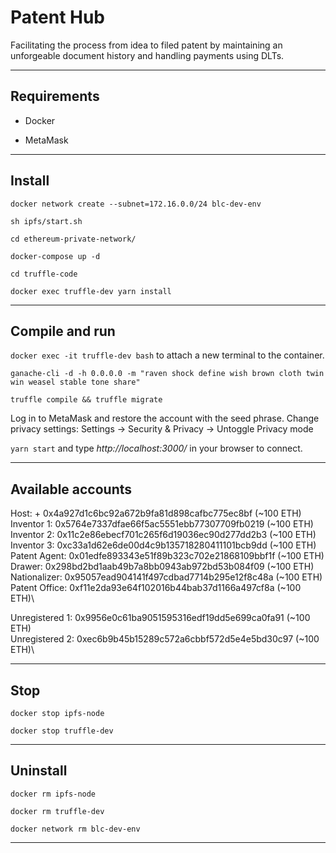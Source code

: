 # Patent Hub

Facilitating the process from idea to filed patent by maintaining an unforgeable document history and handling payments using DLTs.

---------------------------------------------------------------------------------------------------------

## Requirements

*   Docker

*   MetaMask

---------------------------------------------------------------------------------------------------------

## Install

```
docker network create --subnet=172.16.0.0/24 blc-dev-env

sh ipfs/start.sh

cd ethereum-private-network/

docker-compose up -d

cd truffle-code

docker exec truffle-dev yarn install
```

---------------------------------------------------------------------------------------------------------

## Compile and run

`docker exec -it truffle-dev bash` to attach a new terminal to the container.

```
ganache-cli -d -h 0.0.0.0 -m "raven shock define wish brown cloth twin win weasel stable tone share"

truffle compile && truffle migrate
```

Log in to MetaMask and restore the account with the seed phrase.
Change privacy settings: Settings -> Security & Privacy -> Untoggle Privacy mode

`yarn start` and type *http://localhost:3000/* in your browser to connect.

---------------------------------------------------------------------------------------------------------

## Available accounts

Host:          + 0x4a927d1c6bc92a672b9fa81d898cafbc775ec8bf (~100 ETH)\
Inventor 1:    0x5764e7337dfae66f5ac5551ebb77307709fb0219 (~100 ETH)\
Inventor 2:    0x11c2e86ebecf701c265f6d19036ec90d277dd2b3 (~100 ETH)\
Inventor 3:    0xc33a1d62e6de00d4c9b135718280411101bcb9dd (~100 ETH)\
Patent Agent:  0x01edfe893343e51f89b323c702e21868109bbf1f (~100 ETH)\
Drawer:        0x298bd2bd1aab49b7a8bb0943ab972bd53b084f09 (~100 ETH)\
Nationalizer:  0x95057ead904141f497cdbad7714b295e12f8c48a (~100 ETH)\
Patent Office: 0xf11e2da93e64f102016b44bab37d1166a497cf8a (~100 ETH)\

Unregistered 1: 0x9956e0c61ba9051595316edf19dd5e699ca0fa91 (~100 ETH)\
Unregistered 2: 0xec6b9b45b15289c572a6cbbf572d5e4e5bd30c97 (~100 ETH)\

---------------------------------------------------------------------------------------------------------

## Stop

```
docker stop ipfs-node

docker stop truffle-dev
```

---------------------------------------------------------------------------------------------------------

## Uninstall

```
docker rm ipfs-node 

docker rm truffle-dev 

docker network rm blc-dev-env
```

---------------------------------------------------------------------------------------------------------

